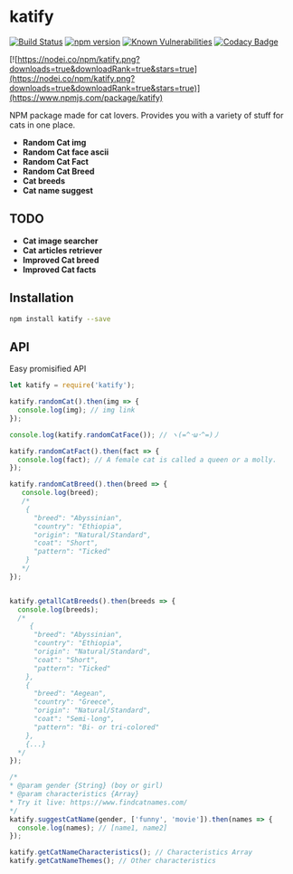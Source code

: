 # katify

[![Build Status](https://travis-ci.org/Carbowix/katify.png?branch=master)](https://travis-ci.org/Carbowix/katify)
[![npm version](https://badge.fury.io/js/katify.svg)](https://badge.fury.io/js/katify)
[![Known Vulnerabilities](https://snyk.io/test/github/dwyl/hapi-auth-jwt2/badge.svg?targetFile=package.json)](https://snyk.io/test/github/carbowix/katify?targetFile=package.json)
[![Codacy Badge](https://api.codacy.com/project/badge/Grade/86c1dec77a6c4b5eadfbda143404d915)](https://www.codacy.com/app/Carbowix/katify?utm_source=github.com&amp;utm_medium=referral&amp;utm_content=Carbowix/katify&amp;utm_campaign=Badge_Grade)

[![https://nodei.co/npm/katify.png?downloads=true&downloadRank=true&stars=true](https://nodei.co/npm/katify.png?downloads=true&downloadRank=true&stars=true)](https://www.npmjs.com/package/katify)

NPM package made for cat lovers. 
Provides you with a variety of stuff for cats in one place.

-   **Random Cat img**
-   **Random Cat face ascii**
-   **Random Cat Fact**
-   **Random Cat Breed**
-   **Cat breeds**
-   **Cat name suggest**

## TODO
-   **Cat image searcher**
-   **Cat articles retriever**
-   **Improved Cat breed**
-   **Improved Cat facts**

## Installation

```bash
npm install katify --save
```

## API
Easy promisified API
```js
let katify = require('katify');

katify.randomCat().then(img => {
  console.log(img); // img link
});

console.log(katify.randomCatFace()); // ヽ(=^･ω･^=)丿

katify.randomCatFact().then(fact => {
  console.log(fact); // A female cat is called a queen or a molly.
});

katify.randomCatBreed().then(breed => {
   console.log(breed);
   /*
    {
      "breed": "Abyssinian",
      "country": "Ethiopia",
      "origin": "Natural/Standard",
      "coat": "Short",
      "pattern": "Ticked"
    }
   */
});


katify.getallCatBreeds().then(breeds => {
  console.log(breeds);
  /*
     {
      "breed": "Abyssinian",
      "country": "Ethiopia",
      "origin": "Natural/Standard",
      "coat": "Short",
      "pattern": "Ticked"
    },
    {
      "breed": "Aegean",
      "country": "Greece",
      "origin": "Natural/Standard",
      "coat": "Semi-long",
      "pattern": "Bi- or tri-colored"
    },
    {...}
  */
});

/*
* @param gender {String} (boy or girl)
* @param characteristics {Array} 
* Try it live: https://www.findcatnames.com/ 
*/
katify.suggestCatName(gender, ['funny', 'movie']).then(names => { 
  console.log(names); // [name1, name2]
});

katify.getCatNameCharacteristics(); // Characteristics Array
katify.getCatNameThemes(); // Other characteristics
```
